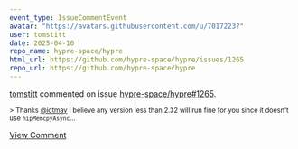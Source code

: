 ```yaml
---
event_type: IssueCommentEvent
avatar: "https://avatars.githubusercontent.com/u/7017223?"
user: tomstitt
date: 2025-04-10
repo_name: hypre-space/hypre
html_url: https://github.com/hypre-space/hypre/issues/1265
repo_url: https://github.com/hypre-space/hypre
---
```


<a href='https://github.com/tomstitt' target='_blank'>tomstitt</a> commented on issue <a href='https://github.com/hypre-space/hypre/issues/1265' target='_blank'>hypre-space/hypre#1265</a>.

<small>> Thanks [@ictmay](https://github.com/ictmay) I believe any version less than 2.32 will run fine for you since it doesn't use `hipMemcpyAsync`...</small>

<a href='https://github.com/hypre-space/hypre/issues/1265' target='_blank'>View Comment</a>